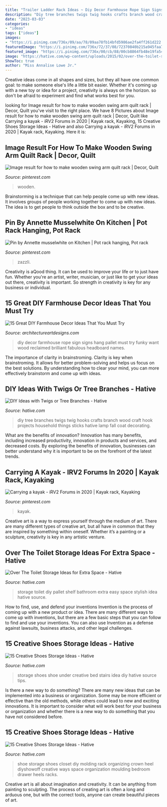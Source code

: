 ```yaml
---
title: "Trailer Ladder Rack Ideas ~ Diy Decor Farmhouse Rope Sign Signs Hang Pallet Must Try Funky Want Wood Reclaimed Brilliant Fabulous Headboard Names"
description: "Diy tree branches twigs twig hooks crafts branch wood craft hook projects household things sticks hative lamp fall coat decorating"
date: "2023-03-03"
categories:
- "ideas"
tags: ["ideas"]
images:
- "https://i.pinimg.com/736x/09/aa/78/09aa78fb14bfd5986ae2fa4ff261d222.jpg"
featuredImage: "https://i.pinimg.com/736x/72/37/08/72370840b215a945faa7849bf26c1e83.jpg"
featured_image: "https://i.pinimg.com/736x/00/cb/88/00cb8864fb48e19fa542af70477aad41.jpg"
image: "https://hative.com/wp-content/uploads/2015/02/over-the-toilet-storage/12-over-the-toilet-storage.jpg"
ShowToc: true
author: "Miss Annalise Lowe Jr."
---
```



Creative ideas come in all shapes and sizes, but they all have one common goal: to make someone else's life a little bit easier. Whether it's coming up with a new toy or idea for a project, creativity is always on the horizon. so don't be afraid to experiment and find what works best for you.

	

		
looking for Image result for how to make wooden swing arm quilt rack | Decor, Quilt you've visit to the right place. We have 8 Pictures about Image result for how to make wooden swing arm quilt rack | Decor, Quilt like Carrying a kayak - iRV2 Forums in 2020 | Kayak rack, Kayaking, 15 Creative Shoes Storage Ideas - Hative and also Carrying a kayak - iRV2 Forums in 2020 | Kayak rack, Kayaking. Here it is:
		
    
## Image Result For How To Make Wooden Swing Arm Quilt Rack | Decor, Quilt

<img loading=lazy src="https://i.pinimg.com/736x/00/cb/88/00cb8864fb48e19fa542af70477aad41.jpg" onerror="this.onerror=null;this.src='https://tse3.mm.bing.net/th?id=OIP.NqWzeWWtJRcoFKNc_lKi1gHaJ6&amp;pid=15.1';" alt="Image result for how to make wooden swing arm quilt rack | Decor, Quilt">

_Source: pinterest.com_

>wooden. 

	

Brainstorming is a technique that can help people come up with new ideas. It involves groups of people working together to come up with new ideas. The idea is to get people to think outside the box and to be creative.

    
## Pin By Annette Musselwhite On Kitchen | Pot Rack Hanging, Pot Rack

<img loading=lazy src="https://i.pinimg.com/736x/72/37/08/72370840b215a945faa7849bf26c1e83.jpg" onerror="this.onerror=null;this.src='https://tse3.mm.bing.net/th?id=OIP.1JDLo-ot7Et_ckZJ6p4dAwHaJ3&amp;pid=15.1';" alt="Pin by Annette musselwhite on Kitchen | Pot rack hanging, Pot rack">

_Source: pinterest.com_

>zazzli. 

	

Creativity is aQood thing. It can be used to improve your life or to just have fun. Whether you're an artist, writer, musician, or just like to get your ideas out there, creativity is important. So strength in creativity is key for any business or individual.

    
## 15 Great DIY Farmhouse Decor Ideas That You Must Try

<img loading=lazy src="https://www.architectureartdesigns.com/wp-content/uploads/2017/05/15-Great-DIY-Farmhouse-Decor-Ideas-That-You-Must-Try-15.jpg" onerror="this.onerror=null;this.src='https://tse3.mm.bing.net/th?id=OIP.jKj6ckUPYZmsqZICv7-SqgHaLF&amp;pid=15.1';" alt="15 Great DIY Farmhouse Decor Ideas That You Must Try">

_Source: architectureartdesigns.com_

>diy decor farmhouse rope sign signs hang pallet must try funky want wood reclaimed brilliant fabulous headboard names. 

	

The importance of clarity in brainstroming.
Clarity is key when brainstroming. It allows for better problem-solving and helps us focus on the best solutions. By understanding how to clear your mind, you can more effectively brainstorm and come up with ideas.

    
## DIY Ideas With Twigs Or Tree Branches - Hative

<img loading=lazy src="http://hative.com/wp-content/uploads/2015/01/twig-crafts/10-diy-ideas-with-twigs-sticks-tree-branches.jpg" onerror="this.onerror=null;this.src='https://tse4.mm.bing.net/th?id=OIP.2Iw-04ZH6nEIDg51qMHJVwHaOC&amp;pid=15.1';" alt="DIY Ideas with Twigs or Tree Branches - Hative">

_Source: hative.com_

>diy tree branches twigs twig hooks crafts branch wood craft hook projects household things sticks hative lamp fall coat decorating. 

	

What are the benefits of innovation?
Innovation has many benefits, including increased productivity, innovation in products and services, and decreased costs. By exploring the benefits of innovation, businesses can better understand why it is important to be on the forefront of the latest trends.

    
## Carrying A Kayak - IRV2 Forums In 2020 | Kayak Rack, Kayaking

<img loading=lazy src="https://i.pinimg.com/736x/09/aa/78/09aa78fb14bfd5986ae2fa4ff261d222.jpg" onerror="this.onerror=null;this.src='https://tse1.mm.bing.net/th?id=OIP.eoBvwE8gY3Cy5k_X1ichFgHaJ3&amp;pid=15.1';" alt="Carrying a kayak - iRV2 Forums in 2020 | Kayak rack, Kayaking">

_Source: pinterest.com_

>kayak. 

	

Creative art is a way to express yourself through the medium of art. There are many different types of creative art, but all have in common that they are inspired by something within oneself. Whether it’s a painting or a sculpture, creativity is key in any artistic venture.

    
## Over The Toilet Storage Ideas For Extra Space - Hative

<img loading=lazy src="https://hative.com/wp-content/uploads/2015/02/over-the-toilet-storage/12-over-the-toilet-storage.jpg" onerror="this.onerror=null;this.src='https://tse3.mm.bing.net/th?id=OIP.ESYdy7elTm2PrMRzYrgJoAHaNK&amp;pid=15.1';" alt="Over The Toilet Storage Ideas for Extra Space - Hative">

_Source: hative.com_

>storage toilet diy pallet shelf bathroom extra easy space stylish idea hative source. 

	

How to find, use, and defend your inventions
Invention is the process of coming up with a new product or idea. There are many different ways to come up with inventions, but there are a few basic steps that you can follow to find and use your inventions. You can also use Invention as a defense against lawsuits, business attacks, and other legal challenges.

    
## 15 Creative Shoes Storage Ideas - Hative

<img loading=lazy src="http://hative.com/wp-content/uploads/2014/11/shoes-storage-ideas/9-under-bed-shoe-storage.jpg" onerror="this.onerror=null;this.src='https://tse3.mm.bing.net/th?id=OIP.CcESaHrYLJyXdwEgDSzgPQHaGi&amp;pid=15.1';" alt="15 Creative Shoes Storage Ideas - Hative">

_Source: hative.com_

>storage shoes shoe under creative bed stairs idea diy hative source tips. 

	

Is there a new way to do something?
There are many new ideas that can be implemented into a business or organization. Some may be more efficient or effective than the old methods, while others could lead to new and exciting innovations. It is important to consider what will work best for your business or organization and whether there is a new way to do something that you have not considered before.

    
## 15 Creative Shoes Storage Ideas - Hative

<img loading=lazy src="https://hative.com/wp-content/uploads/2014/11/shoes-storage-ideas/5-decorative-molding.jpg" onerror="this.onerror=null;this.src='https://tse2.mm.bing.net/th?id=OIP.TE0LJpjb0GXjk1cSIcfdTwHaLH&amp;pid=15.1';" alt="15 Creative Shoes Storage Ideas - Hative">

_Source: hative.com_

>shoe storage shoes closet diy molding rack organizing crown heel diyshowoff creative ways space organization moulding bedroom drawer heels racks. 

	

Creative art is all about imagination and creativity. It can be anything from painting to sculpting. The process of creating art is often a long and arduous one, but with the correct tools, anyone can create beautiful pieces of art.

